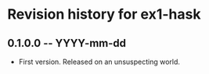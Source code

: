 # Revision history for ex1-hask

## 0.1.0.0 -- YYYY-mm-dd

* First version. Released on an unsuspecting world.
